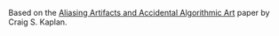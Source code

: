 Based on the [Aliasing Artifacts and Accidental Algorithmic Art](http://www.cgl.uwaterloo.ca/csk/papers/bridges2005a.html) paper by Craig S. Kaplan.
